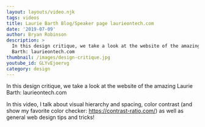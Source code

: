 ```yaml
---
layout: layouts/video.njk
tags: videos
title: Laurie Barth Blog/Speaker page laurieontech.com
date: '2019-07-09'
author: Bryan Robinson
description: >
  In this design critique, we take a look at the website of the amazing Laurie
  Barth: laurieontech.com
thumbnail: /images/design-critique.jpg
youtube_id: GLYvEjoervg
category: design
---
```

In this design critique, we take a look at the website of the amazing Laurie Barth: laurieontech.com

In this video, I talk about visual hierarchy and spacing, color contrast (and show my favorite color checker: https://contrast-ratio.com/) as well as general web design tips and tricks!
